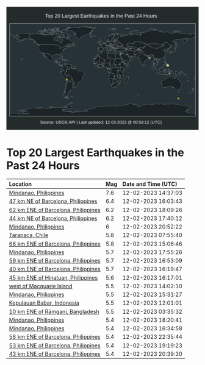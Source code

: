![Map](./map.png)

# Top 20 Largest Earthquakes in the Past 24 Hours

| Location | Mag | Date and Time (UTC) |
|:---|:---|:---|
| [Mindanao, Philippines](https://earthquake.usgs.gov/earthquakes/eventpage/us7000lff4) | 7.6 | 12-02-2023 14:37:03 |
| [47 km NE of Barcelona, Philippines](https://earthquake.usgs.gov/earthquakes/eventpage/us7000lfi0) | 6.4 | 12-02-2023 16:03:43 |
| [62 km ENE of Barcelona, Philippines](https://earthquake.usgs.gov/earthquakes/eventpage/us7000lfkh) | 6.2 | 12-02-2023 18:09:26 |
| [44 km NE of Barcelona, Philippines](https://earthquake.usgs.gov/earthquakes/eventpage/us7000lfjr) | 6.2 | 12-02-2023 17:40:12 |
| [Mindanao, Philippines](https://earthquake.usgs.gov/earthquakes/eventpage/us7000lfmi) | 6 | 12-02-2023 20:52:22 |
| [Tarapaca, Chile](https://earthquake.usgs.gov/earthquakes/eventpage/us7000lfbb) | 5.8 | 12-02-2023 07:55:40 |
| [66 km ENE of Barcelona, Philippines](https://earthquake.usgs.gov/earthquakes/eventpage/us7000lfgr) | 5.8 | 12-02-2023 15:06:46 |
| [Mindanao, Philippines](https://earthquake.usgs.gov/earthquakes/eventpage/us7000lfk5) | 5.7 | 12-02-2023 17:55:26 |
| [59 km ENE of Barcelona, Philippines](https://earthquake.usgs.gov/earthquakes/eventpage/us7000lfj2) | 5.7 | 12-02-2023 16:53:09 |
| [40 km ENE of Barcelona, Philippines](https://earthquake.usgs.gov/earthquakes/eventpage/us7000lfif) | 5.7 | 12-02-2023 16:19:47 |
| [45 km ENE of Hinatuan, Philippines](https://earthquake.usgs.gov/earthquakes/eventpage/us7000lfia) | 5.6 | 12-02-2023 16:17:01 |
| [west of Macquarie Island](https://earthquake.usgs.gov/earthquakes/eventpage/us7000lfev) | 5.5 | 12-02-2023 14:02:10 |
| [Mindanao, Philippines](https://earthquake.usgs.gov/earthquakes/eventpage/us7000lfhj) | 5.5 | 12-02-2023 15:31:27 |
| [Kepulauan Babar, Indonesia](https://earthquake.usgs.gov/earthquakes/eventpage/us7000lfcp) | 5.5 | 12-02-2023 12:01:01 |
| [10 km ENE of Rāmganj, Bangladesh](https://earthquake.usgs.gov/earthquakes/eventpage/us7000lfaa) | 5.5 | 12-02-2023 03:35:32 |
| [Mindanao, Philippines](https://earthquake.usgs.gov/earthquakes/eventpage/us7000lfkr) | 5.4 | 12-02-2023 18:20:41 |
| [Mindanao, Philippines](https://earthquake.usgs.gov/earthquakes/eventpage/us7000lfir) | 5.4 | 12-02-2023 16:34:58 |
| [58 km ENE of Barcelona, Philippines](https://earthquake.usgs.gov/earthquakes/eventpage/us7000lfnu) | 5.4 | 12-02-2023 22:35:44 |
| [53 km ENE of Barcelona, Philippines](https://earthquake.usgs.gov/earthquakes/eventpage/us7000lfln) | 5.4 | 12-02-2023 19:19:23 |
| [43 km ENE of Barcelona, Philippines](https://earthquake.usgs.gov/earthquakes/eventpage/us7000lfmb) | 5.4 | 12-02-2023 20:39:30 |
